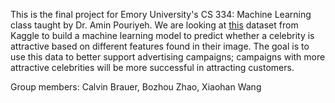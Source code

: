 This is the final project for Emory University's CS 334: Machine Learning class taught by Dr. Amin Pouriyeh. We are looking at [this](https://www.kaggle.com/datasets/jessicali9530/celeba-dataset) dataset from Kaggle to build a machine learning model to predict whether a celebrity is attractive based on different features found in their image. The goal is to use this data to better support advertising campaigns; campaigns with more attractive celebrities will be more successful in attracting customers. 

Group members: Calvin Brauer, Bozhou Zhao, Xiaohan Wang
